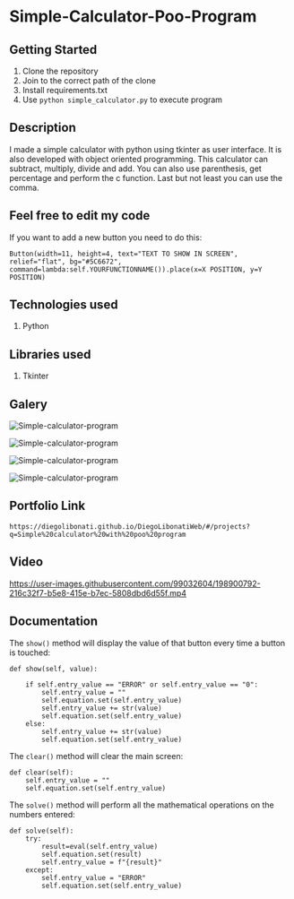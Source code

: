 # Simple-Calculator-Poo-Program

## Getting Started

1. Clone the repository
2. Join to the correct path of the clone
3. Install requirements.txt
4. Use `python simple_calculator.py` to execute program

## Description

I made a simple calculator with python using tkinter as user interface. It is also developed with object oriented programming. This calculator can subtract, multiply, divide and add. You can also use parenthesis, get percentage and perform the c function. Last but not least you can use the comma.

## Feel free to edit my code

If you want to add a new button you need to do this:

```
Button(width=11, height=4, text="TEXT TO SHOW IN SCREEN", relief="flat", bg="#5C6672", command=lambda:self.YOURFUNCTIONNAME()).place(x=X POSITION, y=Y POSITION)
```

## Technologies used

1. Python

## Libraries used

1. Tkinter

## Galery

![Simple-calculator-program](https://raw.githubusercontent.com/DiegoLibonati/DiegoLibonatiWeb/main/data/projects/Python/Imagenes/simplecalculatorPoo-0.jpg)

![Simple-calculator-program](https://raw.githubusercontent.com/DiegoLibonati/DiegoLibonatiWeb/main/data/projects/Python/Imagenes/simplecalculatorPoo-1.jpg)

![Simple-calculator-program](https://raw.githubusercontent.com/DiegoLibonati/DiegoLibonatiWeb/main/data/projects/Python/Imagenes/simplecalculatorPoo-2.jpg)

![Simple-calculator-program](https://raw.githubusercontent.com/DiegoLibonati/DiegoLibonatiWeb/main/data/projects/Python/Imagenes/simplecalculatorPoo-3.jpg)

## Portfolio Link

`https://diegolibonati.github.io/DiegoLibonatiWeb/#/projects?q=Simple%20calculator%20with%20poo%20program`

## Video

https://user-images.githubusercontent.com/99032604/198900792-216c32f7-b5e8-415e-b7ec-5808dbd6d55f.mp4

## Documentation

The `show()` method will display the value of that button every time a button is touched:

```
def show(self, value):

    if self.entry_value == "ERROR" or self.entry_value == "0":
        self.entry_value = ""
        self.equation.set(self.entry_value)
        self.entry_value += str(value)
        self.equation.set(self.entry_value)
    else:
        self.entry_value += str(value)
        self.equation.set(self.entry_value)
```

The `clear()` method will clear the main screen:

```
def clear(self):
    self.entry_value = ""
    self.equation.set(self.entry_value)
```

The `solve()` method will perform all the mathematical operations on the numbers entered:

```
def solve(self):
    try:
        result=eval(self.entry_value)
        self.equation.set(result)
        self.entry_value = f"{result}"
    except:
        self.entry_value = "ERROR"
        self.equation.set(self.entry_value)
```
